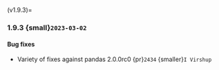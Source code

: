 (v1.9.3)=
### 1.9.3 {small}`2023-03-02`

#### Bug fixes

* Variety of fixes against pandas 2.0.0rc0 {pr}`2434` {smaller}`I Virshup`
